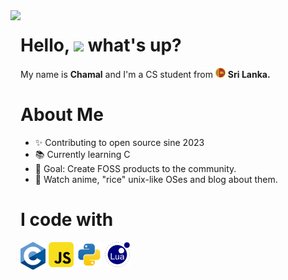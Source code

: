 <div style="display: flex; flex-wrap: wrap;">
    <div>
        <img src="https://media2.giphy.com/media/v1.Y2lkPTc5MGI3NjExaHdia3Boeml3c25hMjhvb3loajZtc3pyZnN4N2RvaWJkMmtkc3Y0aiZlcD12MV9pbnRlcm5hbF9naWZfYnlfaWQmY3Q9cw/bv8r3wRZK8dYk25U0y/giphy.webp" align="left"></img>
    </div>
    <div>
    <h1 style="border-bottom: none;"> Hello, 
    <img src="https://emojis.slackmojis.com/emojis/images/1577305505/7373/hand_wave.gif?1577305505" width=40>
    what's up?</h1>
    <p> My name is <b>Chamal</b> and I'm a CS student from <img src="assets/SLcircle.png" width=16> <b> Sri Lanka.</b> </p>
    <h1 style="border-bottom: none;">About Me</h1>
    <ul>
    <li>✨ Contributing to open source sine 2023</li>
    <li>📚 Currently learning C</li>
    <li>🎯 Goal: Create FOSS products to the community.</li>
    <li> 🎲 Watch anime, "rice" unix-like OSes and blog about them.</li>
    </ul>
    <h1 style="border-bottom: none;"> I code with </h1>
    <div style = "display: flex; gap: 5px">
        <a href="https://www.typescriptlang.org" target="_blank">
        <img align="left" title="JavaScript" alt="JavaScript" width="40px" src="./assets/C-svg.png" />
        </a>
        <a href="https://www.typescriptlang.org" target="_blank">
        <img align="left" title="JavaScript" alt="JavaScript" width="40px" src="./assets/javascript-svgrepo-com.svg" />
        </a>
        <a href="https://www.typescriptlang.org" target="_blank">
        <img align="left" title="JavaScript" alt="JavaScript" width="40px" src="./assets/python-svgrepo-com.svg" />
        </a>
        <a href="https://www.typescriptlang.org" target="_blank">
        <img align="left" title="JavaScript" alt="JavaScript" width="40px" src="./assets/lua-svgrepo-com.svg" />
        </a>
    </div>
</div>
</div>